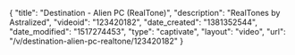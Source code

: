 {
    "title": "Destination - Alien PC (RealTone)",
    "description": "RealTones by Astralized",
    "videoid": "123420182",
    "date_created": "1381352544",
    "date_modified": "1517274453",
    "type": "captivate",
    "layout": "video",
    "url": "\/v\/destination-alien-pc-realtone\/123420182"
}
